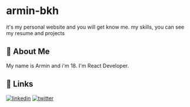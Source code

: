 # armin-bkh

it's my personal website and you will get know me.
my skills, you can see my resume and projects

## 🚀 About Me
My name is Armin and i'm 18.
I'm React Developer.
## 🔗 Links
[![linkedin](https://img.shields.io/badge/linkedin-0A66C2?style=for-the-badge&logo=linkedin&logoColor=white)](https://www.linkedin.com/in/arminbkh)
[![twitter](https://img.shields.io/badge/twitter-1DA1F2?style=for-the-badge&logo=twitter&logoColor=white)](https://www.twitter.com/arminbkh)

